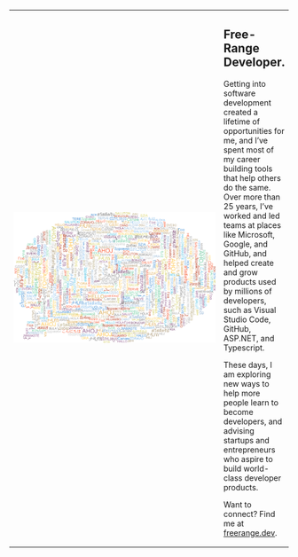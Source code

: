 <table>
<tr>
<td width="500"><img src="hello.png" alt="Hello!" width="500"/></td>
<td>
<h2>Free-Range Developer.</h2>
<p>Getting into software development created a lifetime of opportunities for me, and I’ve spent most of my career building tools that help others do the same. Over more than 25 years, I’ve worked and led teams at places like Microsoft, Google, and GitHub, and helped create and grow products used by millions of developers, such as Visual Studio Code, GitHub, ASP.NET, and Typescript.</p>
<p>These days, I am exploring new ways to help more people learn to become developers, and advising startups and entrepreneurs who aspire to build world-class developer products.</p> 
<p>Want to connect? Find me at <a href="https://freerange.dev">freerange.dev</a>.</p>
</td>
</tr>
</table>
